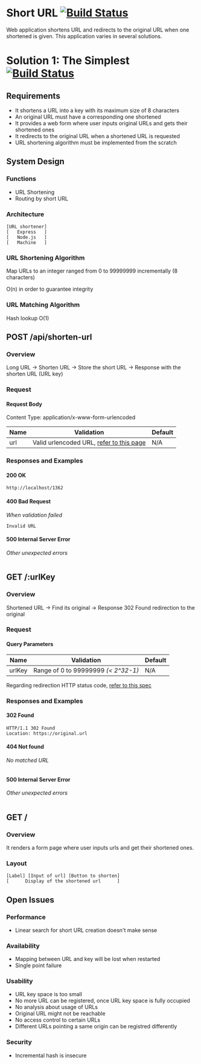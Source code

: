 # Short URL [![Build Status](https://travis-ci.org/dyong0/short-url.svg?branch=master)](https://travis-ci.org/dyong0/short-url)

Web application shortens URL and redirects to the original URL when one shortened is given. This application varies in several solutions.

# Solution 1: The Simplest [![Build Status](https://travis-ci.org/dyong0/short-url.svg?branch=solution%2Fthe-simplest)](https://travis-ci.org/dyong0/short-url)

## Requirements

- It shortens a URL into a key with its maximum size of 8 characters
- An original URL must have a corresponding one shortened
- It provides a web form where user inputs original URLs and gets their shortened ones
- It redirects to the original URL when a shortened URL is requested
- URL shortening algorithm must be implemented from the scratch

## System Design

### Functions

- URL Shortening
- Routing by short URL

### Architecture

```
[URL shortener]
[   Express   ]
[   Node.js   ]
[   Machine   ]
```

### URL Shortening Algorithm

Map URLs to an integer ranged from 0 to 99999999 incrementally (8 characters)

O(n) in order to guarantee integrity

### URL Matching Algorithm

Hash lookup O(1)



## POST /api/shorten-url

### Overview

Long URL -> Shorten URL -> Store the short URL -> Response with the shorten URL (URL key)

### Request

#### Request Body

Content Type: application/x-www-form-urlencoded

| Name | Validation                               | Default |
| ---- | ---------------------------------------- | ------- |
| url  | Valid urlencoded URL, [refer to this page](http://urlregex.com/) | N/A     |

### Responses and Examples

#### 200 OK

```
http://localhost/1362
```

#### 400 Bad Request

*When validation failed*

```
Invalid URL
```

#### 500 Internal Server Error

*Other unexpected errors*

```

```



## GET /:urlKey

### Overview

Shortened URL -> Find its original -> Response 302 Found redirection to the original

### Request

#### Query Parameters

| Name   | Validation                          | Default |
| ------ | ----------------------------------- | ------- |
| urlKey | Range of 0 to 99999999 *(< 2^32-1)* | N/A     |

Regarding redirection HTTP status code, [refer to this spec](https://www.greenbytes.de/tech/webdav/draft-ietf-httpbis-p2-semantics-26.html#rfc.section.6.4.p.2)

### Responses and Examples

#### 302 Found

```
HTTP/1.1 302 Found
Location: https://original.url
```

#### 404 Not found

*No matched URL*

```

```

#### 500 Internal Server Error

*Other unexpected errors*

```

```



## GET /

### Overview

It renders a form page where user inputs urls and get their shortened ones.

### Layout

```
[Label] [Input of url] [Button to shorten]
[      Display of the shortened url      ]
```



## Open Issues

### Performance

- Linear search for short URL creation doesn't make sense

### Availability

- Mapping between URL and key will be lost when restarted
- Single point failure

### Usability

- URL key space is too small
- No more URL can be registered, once URL key space is fully occupied
- No analysis about usage of URLs
- Original URL might not be reachable
- No access control to certain URLs
- Different URLs pointing a same origin can be registred differently

### Security

- Incremental hash is insecure